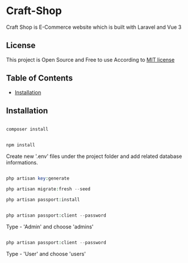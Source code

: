 # Craft-Shop

<p>Craft Shop is E-Commerce website which is built with Laravel and Vue 3</p>

## License

This project is Open Source and Free to use According to [MIT license](LICENSE.md)

## Table of Contents

* [Installation](#installation)

## Installation

```php

composer install

```

```js

npm install

```
Create new '.env' files under the project folder and add related database informations.

```php

php artisan key:generate

php artisan migrate:fresh --seed

php artisan passport:install

```

```php

php artisan passport:client --password

```
Type - 'Admin' and choose 'admins'

```php

php artisan passport:client --password

```
Type - 'User' and choose 'users'


